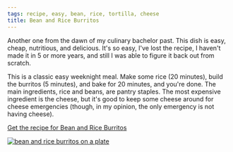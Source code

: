 ```yaml
---
tags: recipe, easy, bean, rice, tortilla, cheese
title: Bean and Rice Burritos
---
```


Another one from the dawn of my culinary bachelor past. This dish is
easy, cheap, nutritious, and delicious. It's so easy, I've lost the
recipe, I haven't made it in 5 or more years, and still I was able to
figure it back out from scratch.

This is a classic easy weeknight meal. Make some rice (20 minutes),
build the burritos (5 minutes), and bake for 20 minutes, and you're
done. The main ingredients, rice and beans, are pantry staples. The most
expensive ingredient is the cheese, but it's good to keep some cheese
around for cheese emergencies (though, in my opinion, the only emergency
is not having cheese).

[Get the recipe for Bean and Rice Burritos](/recipe/bean-and-rice-burritos)

[![bean and rice burritos on
a plate](/recipe/bean-and-rice-burritos/title.jpg)](/recipe/bean-and-rice-burritos)
